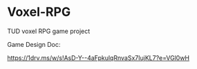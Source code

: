 # Voxel-RPG

TUD voxel RPG game project

Game Design Doc:

https://1drv.ms/w/s!AsD-Y--4aFpkulqRnvaSx7IujKL7?e=VGl0wH
